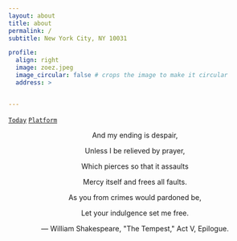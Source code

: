```yaml
---
layout: about
title: about
permalink: /
subtitle: New York City, NY 10031

profile:
  align: right
  image: zoez.jpeg
  image_circular: false # crops the image to make it circular
  address: >


---
```


[`Today`](https://brook-smash-1a0.notion.site/Maintenance-43e222f3a13c417b97b777d3f479b9f8?pvs=4) [`Platform`](https://brook-smash-1a0.notion.site/b5219ebfc9994963ab06013b655a88e9?pvs=4)

<div align="center">
  
And my ending is despair,

Unless I be relieved by prayer,

Which pierces so that it assaults

Mercy itself and frees all faults.

As you from crimes would pardoned be,

Let your indulgence set me free.

  — William Shakespeare, "The Tempest," Act V, Epilogue.
</div>

